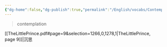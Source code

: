 ```yaml
---
{"dg-home":false,"dg-publish":true,"permalink":"/English/vocabs/Contemplation/","dgPassFrontmatter":true}
---
```



> contemplation

[[TheLittlePrince.pdf#page=9&selection=1266,0,1278,1|TheLittlePrince, page 9]]|沉思